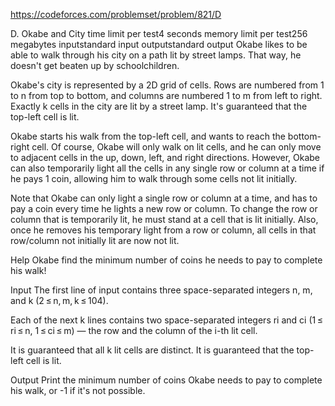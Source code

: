 https://codeforces.com/problemset/problem/821/D

D. Okabe and City
time limit per test4 seconds
memory limit per test256 megabytes
inputstandard input
outputstandard output
Okabe likes to be able to walk through his city on a path lit by street lamps. That way, he doesn't get beaten up by schoolchildren.

Okabe's city is represented by a 2D grid of cells. Rows are numbered from 1 to n from top to bottom, and columns are numbered 1 to m from left to right. Exactly k cells in the city are lit by a street lamp. It's guaranteed that the top-left cell is lit.

Okabe starts his walk from the top-left cell, and wants to reach the bottom-right cell. Of course, Okabe will only walk on lit cells, and he can only move to adjacent cells in the up, down, left, and right directions. However, Okabe can also temporarily light all the cells in any single row or column at a time if he pays 1 coin, allowing him to walk through some cells not lit initially.

Note that Okabe can only light a single row or column at a time, and has to pay a coin every time he lights a new row or column. To change the row or column that is temporarily lit, he must stand at a cell that is lit initially. Also, once he removes his temporary light from a row or column, all cells in that row/column not initially lit are now not lit.

Help Okabe find the minimum number of coins he needs to pay to complete his walk!

Input
The first line of input contains three space-separated integers n, m, and k (2 ≤ n, m, k ≤ 104).

Each of the next k lines contains two space-separated integers ri and ci (1 ≤ ri ≤ n, 1 ≤ ci ≤ m) — the row and the column of the i-th lit cell.

It is guaranteed that all k lit cells are distinct. It is guaranteed that the top-left cell is lit.

Output
Print the minimum number of coins Okabe needs to pay to complete his walk, or -1 if it's not possible.